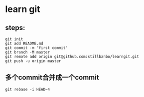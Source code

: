 # learn git
## steps:
```
git init
git add README.md
git commit -m "first commit"
git branch -M master
git remote add origin git@github.com:stillbanbo/learngit.git
git push -u origin master
```
## 多个commit合并成一个commit
```
git rebase -i HEAD~4 
```
